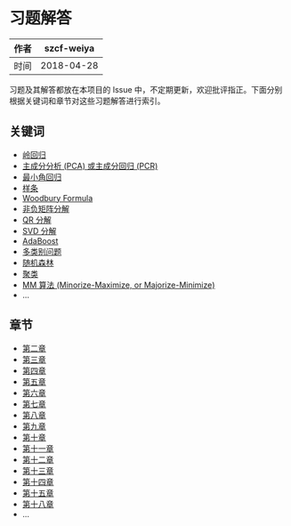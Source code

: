 # 习题解答

| 作者   | szcf-weiya                               |
| ---- | ---------------------------------------- |
| 时间   | 2018-04-28                               |

习题及其解答都放在本项目的 Issue 中，不定期更新，欢迎批评指正。下面分别根据关键词和章节对这些习题解答进行索引。

## 关键词

- [岭回归](https://github.com/szcf-weiya/ESL-CN/issues?q=is%3Aissue+label%3Aridge)
- [主成分分析 (PCA) 或主成分回归 (PCR)](https://github.com/szcf-weiya/ESL-CN/issues?q=is%3Aissue+label%3Apca)
- [最小角回归](https://github.com/szcf-weiya/ESL-CN/issues?q=is%3Aissue+label%3ALAR)
- [样条](https://github.com/szcf-weiya/ESL-CN/issues?q=is%3Aissue+label%3Asplines)
- [Woodbury Formula](https://github.com/szcf-weiya/ESL-CN/issues?q=is%3Aissue+label%3AWoodbury)
- [非负矩阵分解](https://github.com/szcf-weiya/ESL-CN/issues?q=is%3Aissue+label%3AMatrixFactor)
- [QR 分解](https://github.com/szcf-weiya/ESL-CN/issues?q=is%3Aissue+label%3AQR)
- [SVD 分解](https://github.com/szcf-weiya/ESL-CN/issues?q=is%3Aissue+label%3ASVD)
- [AdaBoost](https://github.com/szcf-weiya/ESL-CN/issues?q=is%3Aissue+label%3AAdaBoost)
- [多类别问题](https://github.com/szcf-weiya/ESL-CN/issues?q=is%3Aissue+label%3Amulticlass)
- [随机森林](https://github.com/szcf-weiya/ESL-CN/issues?q=is%3Aissue+label%3ARF)
- [聚类](https://github.com/szcf-weiya/ESL-CN/issues?q=is%3Aissue+label%3Aclustering)
- [MM 算法 (Minorize-Maximize, or Majorize-Minimize)](https://github.com/szcf-weiya/ESL-CN/issues?q=is%3Aissue+label%3AMM)
- ...

## 章节

- [第二章](https://github.com/szcf-weiya/ESL-CN/milestone/7) 
- [第三章](https://github.com/szcf-weiya/ESL-CN/milestone/2)
- [第四章](https://github.com/szcf-weiya/ESL-CN/milestone/12)
- [第五章](https://github.com/szcf-weiya/ESL-CN/milestone/6)
- [第六章](https://github.com/szcf-weiya/ESL-CN/milestone/14)
- [第七章](https://github.com/szcf-weiya/ESL-CN/milestone/4)
- [第八章](https://github.com/szcf-weiya/ESL-CN/milestone/17)
- [第九章](https://github.com/szcf-weiya/ESL-CN/milestone/15)
- [第十章](https://github.com/szcf-weiya/ESL-CN/milestone/1)
- [第十一章](https://github.com/szcf-weiya/ESL-CN/milestone/18)
- [第十二章](https://github.com/szcf-weiya/ESL-CN/milestone/3)
- [第十三章](https://github.com/szcf-weiya/ESL-CN/milestone/19)
- [第十四章](https://github.com/szcf-weiya/ESL-CN/milestone/5)
- [第十五章](https://github.com/szcf-weiya/ESL-CN/milestone/16)
- [第十八章](https://github.com/szcf-weiya/ESL-CN/milestone/13)
- ...